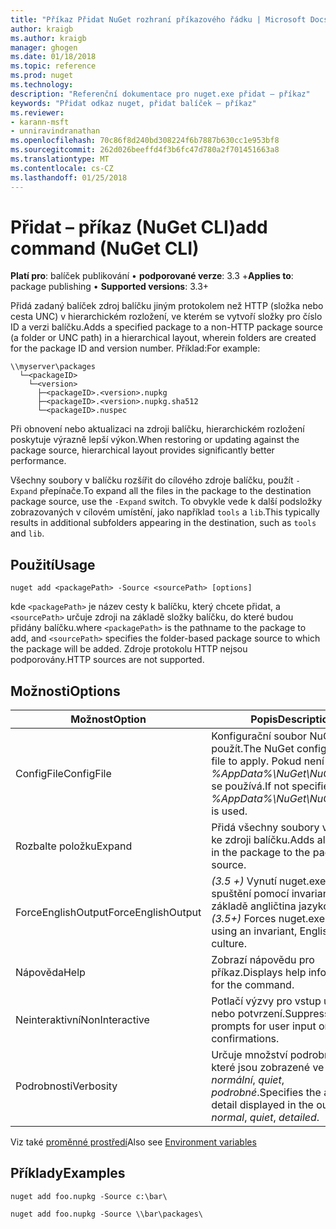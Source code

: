 ```yaml
---
title: "Příkaz Přidat NuGet rozhraní příkazového řádku | Microsoft Docs"
author: kraigb
ms.author: kraigb
manager: ghogen
ms.date: 01/18/2018
ms.topic: reference
ms.prod: nuget
ms.technology: 
description: "Referenční dokumentace pro nuget.exe přidat – příkaz"
keywords: "Přidat odkaz nuget, přidat balíček – příkaz"
ms.reviewer:
- karann-msft
- unniravindranathan
ms.openlocfilehash: 70c86f8d240bd308224f6b7887b630cc1e953bf8
ms.sourcegitcommit: 262d026beeffd4f3b6fc47d780a2f701451663a8
ms.translationtype: MT
ms.contentlocale: cs-CZ
ms.lasthandoff: 01/25/2018
---
```

# <a name="add-command-nuget-cli"></a><span data-ttu-id="4e034-104">Přidat – příkaz (NuGet CLI)</span><span class="sxs-lookup"><span data-stu-id="4e034-104">add command (NuGet CLI)</span></span>

<span data-ttu-id="4e034-105">**Platí pro**: balíček publikování &bullet; **podporované verze**: 3.3 +</span><span class="sxs-lookup"><span data-stu-id="4e034-105">**Applies to**: package publishing &bullet; **Supported versions**: 3.3+</span></span>

<span data-ttu-id="4e034-106">Přidá zadaný balíček zdroj balíčku jiným protokolem než HTTP (složka nebo cesta UNC) v hierarchickém rozložení, ve kterém se vytvoří složky pro číslo ID a verzi balíčku.</span><span class="sxs-lookup"><span data-stu-id="4e034-106">Adds a specified package to a non-HTTP package source (a folder or UNC path) in a hierarchical layout, wherein folders are created for the package ID and version number.</span></span> <span data-ttu-id="4e034-107">Příklad:</span><span class="sxs-lookup"><span data-stu-id="4e034-107">For example:</span></span>

    \\myserver\packages
      └─<packageID>
        └─<version>
          ├─<packageID>.<version>.nupkg
          ├─<packageID>.<version>.nupkg.sha512
          └─<packageID>.nuspec

<span data-ttu-id="4e034-108">Při obnovení nebo aktualizaci na zdroji balíčku, hierarchickém rozložení poskytuje výrazně lepší výkon.</span><span class="sxs-lookup"><span data-stu-id="4e034-108">When restoring or updating against the package source, hierarchical layout provides significantly better performance.</span></span>

<span data-ttu-id="4e034-109">Všechny soubory v balíčku rozšířit do cílového zdroje balíčku, použít `-Expand` přepínače.</span><span class="sxs-lookup"><span data-stu-id="4e034-109">To expand all the files in the package to the destination package source, use the `-Expand` switch.</span></span> <span data-ttu-id="4e034-110">To obvykle vede k další podsložky zobrazovaných v cílovém umístění, jako například `tools` a `lib`.</span><span class="sxs-lookup"><span data-stu-id="4e034-110">This typically results in additional subfolders appearing in the destination, such as `tools` and `lib`.</span></span>

## <a name="usage"></a><span data-ttu-id="4e034-111">Použití</span><span class="sxs-lookup"><span data-stu-id="4e034-111">Usage</span></span>

```cli
nuget add <packagePath> -Source <sourcePath> [options]
```

<span data-ttu-id="4e034-112">kde `<packagePath>` je název cesty k balíčku, který chcete přidat, a `<sourcePath>` určuje zdroji na základě složky balíčku, do které budou přidány balíčku.</span><span class="sxs-lookup"><span data-stu-id="4e034-112">where `<packagePath>` is the pathname to the package to add, and `<sourcePath>` specifies the folder-based package source to which the package will be added.</span></span> <span data-ttu-id="4e034-113">Zdroje protokolu HTTP nejsou podporovány.</span><span class="sxs-lookup"><span data-stu-id="4e034-113">HTTP sources are not supported.</span></span>

## <a name="options"></a><span data-ttu-id="4e034-114">Možnosti</span><span class="sxs-lookup"><span data-stu-id="4e034-114">Options</span></span>

| <span data-ttu-id="4e034-115">Možnost</span><span class="sxs-lookup"><span data-stu-id="4e034-115">Option</span></span> | <span data-ttu-id="4e034-116">Popis</span><span class="sxs-lookup"><span data-stu-id="4e034-116">Description</span></span> |
| --- | --- |
| <span data-ttu-id="4e034-117">ConfigFile</span><span class="sxs-lookup"><span data-stu-id="4e034-117">ConfigFile</span></span> | <span data-ttu-id="4e034-118">Konfigurační soubor NuGet použít.</span><span class="sxs-lookup"><span data-stu-id="4e034-118">The NuGet configuration file to apply.</span></span> <span data-ttu-id="4e034-119">Pokud není zadaný, *%AppData%\NuGet\NuGet.Config* se používá.</span><span class="sxs-lookup"><span data-stu-id="4e034-119">If not specified, *%AppData%\NuGet\NuGet.Config* is used.</span></span>| 
| <span data-ttu-id="4e034-120">Rozbalte položku</span><span class="sxs-lookup"><span data-stu-id="4e034-120">Expand</span></span> | <span data-ttu-id="4e034-121">Přidá všechny soubory v balíčku ke zdroji balíčku.</span><span class="sxs-lookup"><span data-stu-id="4e034-121">Adds all the files in the package to the package source.</span></span> |
| <span data-ttu-id="4e034-122">ForceEnglishOutput</span><span class="sxs-lookup"><span data-stu-id="4e034-122">ForceEnglishOutput</span></span> | <span data-ttu-id="4e034-123">*(3.5 +)*  Vynutí nuget.exe ke spuštění pomocí invariantní, na základě angličtina jazykové verze.</span><span class="sxs-lookup"><span data-stu-id="4e034-123">*(3.5+)* Forces nuget.exe to run using an invariant, English-based culture.</span></span> |
| <span data-ttu-id="4e034-124">Nápověda</span><span class="sxs-lookup"><span data-stu-id="4e034-124">Help</span></span> | <span data-ttu-id="4e034-125">Zobrazí nápovědu pro příkaz.</span><span class="sxs-lookup"><span data-stu-id="4e034-125">Displays help information for the command.</span></span> |
| <span data-ttu-id="4e034-126">Neinteraktivní</span><span class="sxs-lookup"><span data-stu-id="4e034-126">NonInteractive</span></span> | <span data-ttu-id="4e034-127">Potlačí výzvy pro vstup uživatele nebo potvrzení.</span><span class="sxs-lookup"><span data-stu-id="4e034-127">Suppresses prompts for user input or confirmations.</span></span> |
| <span data-ttu-id="4e034-128">Podrobnosti</span><span class="sxs-lookup"><span data-stu-id="4e034-128">Verbosity</span></span> | <span data-ttu-id="4e034-129">Určuje množství podrobností, které jsou zobrazené ve výstupu: *normální*, *quiet*, *podrobné*.</span><span class="sxs-lookup"><span data-stu-id="4e034-129">Specifies the amount of detail displayed in the output: *normal*, *quiet*, *detailed*.</span></span> |

<span data-ttu-id="4e034-130">Viz také [proměnné prostředí](cli-ref-environment-variables.md)</span><span class="sxs-lookup"><span data-stu-id="4e034-130">Also see [Environment variables](cli-ref-environment-variables.md)</span></span>

## <a name="examples"></a><span data-ttu-id="4e034-131">Příklady</span><span class="sxs-lookup"><span data-stu-id="4e034-131">Examples</span></span>

```cli
nuget add foo.nupkg -Source c:\bar\

nuget add foo.nupkg -Source \\bar\packages\
```
